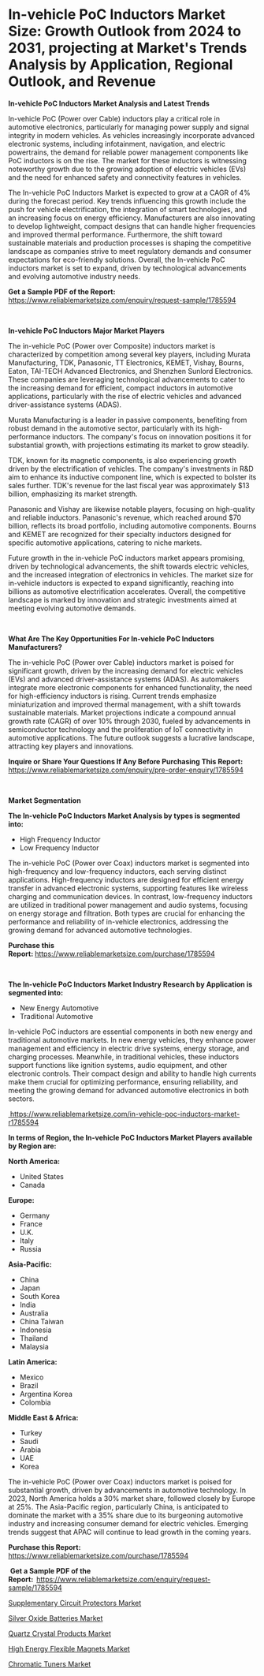 <p><h1>In-vehicle PoC Inductors Market Size: Growth Outlook from 2024 to 2031, projecting at Market's Trends Analysis by Application, Regional Outlook, and Revenue</h1></p><p><strong>In-vehicle PoC Inductors Market Analysis and Latest Trends</strong></p>
<p><p>In-vehicle PoC (Power over Cable) inductors play a critical role in automotive electronics, particularly for managing power supply and signal integrity in modern vehicles. As vehicles increasingly incorporate advanced electronic systems, including infotainment, navigation, and electric powertrains, the demand for reliable power management components like PoC inductors is on the rise. The market for these inductors is witnessing noteworthy growth due to the growing adoption of electric vehicles (EVs) and the need for enhanced safety and connectivity features in vehicles.</p><p>The In-vehicle PoC Inductors Market is expected to grow at a CAGR of 4% during the forecast period. Key trends influencing this growth include the push for vehicle electrification, the integration of smart technologies, and an increasing focus on energy efficiency. Manufacturers are also innovating to develop lightweight, compact designs that can handle higher frequencies and improved thermal performance. Furthermore, the shift toward sustainable materials and production processes is shaping the competitive landscape as companies strive to meet regulatory demands and consumer expectations for eco-friendly solutions. Overall, the In-vehicle PoC inductors market is set to expand, driven by technological advancements and evolving automotive industry needs.</p></p>
<p><strong>Get a Sample PDF of the Report:&nbsp;</strong> <a href="https://www.reliablemarketsize.com/enquiry/request-sample/1785594?utm_campaign=1838&utm_medium=2&utm_source=Github&utm_content=ia&utm_term=18122024&utm_id=in-vehicle-poc-inductors">https://www.reliablemarketsize.com/enquiry/request-sample/1785594</a></p>
<p>&nbsp;</p>
<p><strong>In-vehicle PoC Inductors Major Market Players</strong></p>
<p><p>The in-vehicle PoC (Power over Composite) inductors market is characterized by competition among several key players, including Murata Manufacturing, TDK, Panasonic, TT Electronics, KEMET, Vishay, Bourns, Eaton, TAI-TECH Advanced Electronics, and Shenzhen Sunlord Electronics. These companies are leveraging technological advancements to cater to the increasing demand for efficient, compact inductors in automotive applications, particularly with the rise of electric vehicles and advanced driver-assistance systems (ADAS).</p><p>Murata Manufacturing is a leader in passive components, benefiting from robust demand in the automotive sector, particularly with its high-performance inductors. The company's focus on innovation positions it for substantial growth, with projections estimating its market to grow steadily.</p><p>TDK, known for its magnetic components, is also experiencing growth driven by the electrification of vehicles. The company's investments in R&D aim to enhance its inductive component line, which is expected to bolster its sales further. TDK's revenue for the last fiscal year was approximately $13 billion, emphasizing its market strength.</p><p>Panasonic and Vishay are likewise notable players, focusing on high-quality and reliable inductors. Panasonic's revenue, which reached around $70 billion, reflects its broad portfolio, including automotive components. Bourns and KEMET are recognized for their specialty inductors designed for specific automotive applications, catering to niche markets.</p><p>Future growth in the in-vehicle PoC inductors market appears promising, driven by technological advancements, the shift towards electric vehicles, and the increased integration of electronics in vehicles. The market size for in-vehicle inductors is expected to expand significantly, reaching into billions as automotive electrification accelerates. Overall, the competitive landscape is marked by innovation and strategic investments aimed at meeting evolving automotive demands.</p></p>
<p>&nbsp;</p>
<p><strong>What Are The Key Opportunities For In-vehicle PoC Inductors Manufacturers?</strong></p>
<p><p>The in-vehicle PoC (Power over Cable) inductors market is poised for significant growth, driven by the increasing demand for electric vehicles (EVs) and advanced driver-assistance systems (ADAS). As automakers integrate more electronic components for enhanced functionality, the need for high-efficiency inductors is rising. Current trends emphasize miniaturization and improved thermal management, with a shift towards sustainable materials. Market projections indicate a compound annual growth rate (CAGR) of over 10% through 2030, fueled by advancements in semiconductor technology and the proliferation of IoT connectivity in automotive applications. The future outlook suggests a lucrative landscape, attracting key players and innovations.</p></p>
<p><strong>Inquire or Share Your Questions If Any Before Purchasing This Report:</strong> <a href="https://www.reliablemarketsize.com/enquiry/pre-order-enquiry/1785594?utm_campaign=1838&utm_medium=2&utm_source=Github&utm_content=ia&utm_term=18122024&utm_id=in-vehicle-poc-inductors">https://www.reliablemarketsize.com/enquiry/pre-order-enquiry/1785594</a></p>
<p>&nbsp;</p>
<p><strong>Market Segmentation</strong></p>
<p><strong>The In-vehicle PoC Inductors Market Analysis by types is segmented into:</strong></p>
<p><ul><li>High Frequency Inductor</li><li>Low Frequency Inductor</li></ul></p>
<p><p>The in-vehicle PoC (Power over Coax) inductors market is segmented into high-frequency and low-frequency inductors, each serving distinct applications. High-frequency inductors are designed for efficient energy transfer in advanced electronic systems, supporting features like wireless charging and communication devices. In contrast, low-frequency inductors are utilized in traditional power management and audio systems, focusing on energy storage and filtration. Both types are crucial for enhancing the performance and reliability of in-vehicle electronics, addressing the growing demand for advanced automotive technologies.</p></p>
<p><strong>Purchase this Report:&nbsp;</strong><a href="https://www.reliablemarketsize.com/purchase/1785594?utm_campaign=1838&utm_medium=2&utm_source=Github&utm_content=ia&utm_term=18122024&utm_id=in-vehicle-poc-inductors">https://www.reliablemarketsize.com/purchase/1785594</a></p>
<p>&nbsp;</p>
<p><strong>The In-vehicle PoC Inductors Market Industry Research by Application is segmented into:</strong></p>
<p><ul><li>New Energy Automotive</li><li>Traditional Automotive</li></ul></p>
<p><p>In-vehicle PoC inductors are essential components in both new energy and traditional automotive markets. In new energy vehicles, they enhance power management and efficiency in electric drive systems, energy storage, and charging processes. Meanwhile, in traditional vehicles, these inductors support functions like ignition systems, audio equipment, and other electronic controls. Their compact design and ability to handle high currents make them crucial for optimizing performance, ensuring reliability, and meeting the growing demand for advanced automotive electronics in both sectors.</p></p>
<p><a href="https://www.reliablemarketsize.com/in-vehicle-poc-inductors-market-r1785594?utm_campaign=1838&utm_medium=2&utm_source=Github&utm_content=ia&utm_term=18122024&utm_id=in-vehicle-poc-inductors">&nbsp;https://www.reliablemarketsize.com/in-vehicle-poc-inductors-market-r1785594</a></p>
<p><strong>In terms of Region, the In-vehicle PoC Inductors Market Players available by Region are:</strong></p>
<p>
    <p> <strong> North America: </strong>
        <ul>
            <li>United States</li>
            <li>Canada</li>
        </ul>
        </p> 
    <p> <strong> Europe: </strong>
        <ul>
            <li>Germany</li>
            <li>France</li>
            <li>U.K.</li>
            <li>Italy</li>
            <li>Russia</li>
        </ul>
        </p> 
    <p> <strong> Asia-Pacific: </strong>
        <ul>
            <li>China</li>
            <li>Japan</li>
            <li>South Korea</li>
            <li>India</li>
            <li>Australia</li>
            <li>China Taiwan</li>
            <li>Indonesia</li>
            <li>Thailand</li>
            <li>Malaysia</li>
        </ul>
        </p> 
    <p> <strong> Latin America: </strong>
        <ul>
            <li>Mexico</li>
            <li>Brazil</li>
            <li>Argentina Korea</li>
            <li>Colombia</li>
        </ul>
        </p> 
    <p> <strong> Middle East & Africa: </strong>
        <ul>
            <li>Turkey</li>
            <li>Saudi</li>
            <li>Arabia</li>
            <li>UAE</li>
            <li>Korea</li>
        </ul>
    </p>
    </p>
<p><p>The in-vehicle PoC (Power over Coax) inductors market is poised for substantial growth, driven by advancements in automotive technology. In 2023, North America holds a 30% market share, followed closely by Europe at 25%. The Asia-Pacific region, particularly China, is anticipated to dominate the market with a 35% share due to its burgeoning automotive industry and increasing consumer demand for electric vehicles. Emerging trends suggest that APAC will continue to lead growth in the coming years.</p></p>
<p><strong>Purchase this Report: </strong><a href="https://www.reliablemarketsize.com/purchase/1785594?utm_campaign=1838&utm_medium=2&utm_source=Github&utm_content=ia&utm_term=18122024&utm_id=in-vehicle-poc-inductors">https://www.reliablemarketsize.com/purchase/1785594</a></p>
<p>&nbsp;<strong>Get a Sample PDF of the Report:&nbsp;&nbsp;</strong><a href="https://www.reliablemarketsize.com/enquiry/request-sample/1785594?utm_campaign=1838&utm_medium=2&utm_source=Github&utm_content=ia&utm_term=18122024&utm_id=in-vehicle-poc-inductors">https://www.reliablemarketsize.com/enquiry/request-sample/1785594</a></p>
<p><strong></strong></p>
<p><p><a href="https://github.com/pizolina/Market-Research-Report-List-6/blob/main/supplementary-circuit-protectors-market.md?utm_campaign=1838&utm_medium=2&utm_source=Github&utm_content=ia&utm_term=18122024&utm_id=in-vehicle-poc-inductors">Supplementary Circuit Protectors Market</a></p><p><a href="https://www.linkedin.com/pulse/silver-oxide-batteries-market-analysis-report-provides-trend-gyzye?utm_campaign=1838&utm_medium=2&utm_source=Github&utm_content=ia&utm_term=18122024&utm_id=in-vehicle-poc-inductors">Silver Oxide Batteries Market</a></p><p><a href="https://www.linkedin.com/pulse/future-quartz-crystal-products-latest-trends-development-expected-eivge?utm_campaign=1838&utm_medium=2&utm_source=Github&utm_content=ia&utm_term=18122024&utm_id=in-vehicle-poc-inductors">Quartz Crystal Products Market</a></p><p><a href="https://www.linkedin.com/pulse/global-high-energy-flexible-magnets-market-focus-product-type-mlkke?utm_campaign=1838&utm_medium=2&utm_source=Github&utm_content=ia&utm_term=18122024&utm_id=in-vehicle-poc-inductors">High Energy Flexible Magnets Market</a></p><p><a href="https://www.linkedin.com/pulse/north-americas-chromatic-tuners-market-size-share-trends-forecast-v0yte?utm_campaign=1838&utm_medium=2&utm_source=Github&utm_content=ia&utm_term=18122024&utm_id=in-vehicle-poc-inductors">Chromatic Tuners Market</a></p></p>